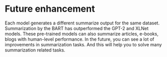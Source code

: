 # Future enhancement
Each model generates a different summarize output for the same dataset. Summarization by the BART has outperformed the GPT-2 and XLNet models.
These pre-trained models can also summarize articles, e-books, blogs with human-level performance. In the future, you can see a lot of improvements in summarization tasks. And this will help you to solve many summarization related tasks.
